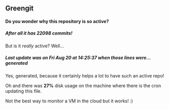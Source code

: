 ## Greengit

#### Do you wonder why this repository is so active?

##### After all it has 22098 commits!

But is it *really* active? Well...

##### Last update was on Fri Aug 20 at 14:25:37 when those lines were... generated

Yes, generated, because it certainly helps a lot to have such an active repo!

Oh and there was **27%** disk usage on the machine
where there is the cron updating this file.

Not the best way to monitor a VM in the cloud but it works! :)
